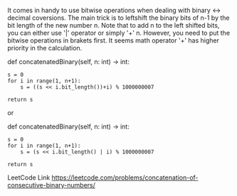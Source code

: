 It comes in handy to use bitwise operations when dealing with binary <-> decimal coversions. The main trick is to leftshift the binary bits of n-1 by the bit length of the new number n. Note that to add n to the left shifted bits, you can either use '|' operator or simply '+' n. However, you need to put the bitwise operations in brakets first. It seems math operator '+' has higher priority in the calculation.

def concatenatedBinary(self, n: int) -> int:
    
    
    s = 0
    for i in range(1, n+1):
        s = ((s << i.bit_length())+i) % 1000000007
        
    return s
or     
    
def concatenatedBinary(self, n: int) -> int:
    
    
    s = 0
    for i in range(1, n+1):
        s = (s << i.bit_length() | i) % 1000000007
        
    return s
LeetCode Link https://leetcode.com/problems/concatenation-of-consecutive-binary-numbers/
